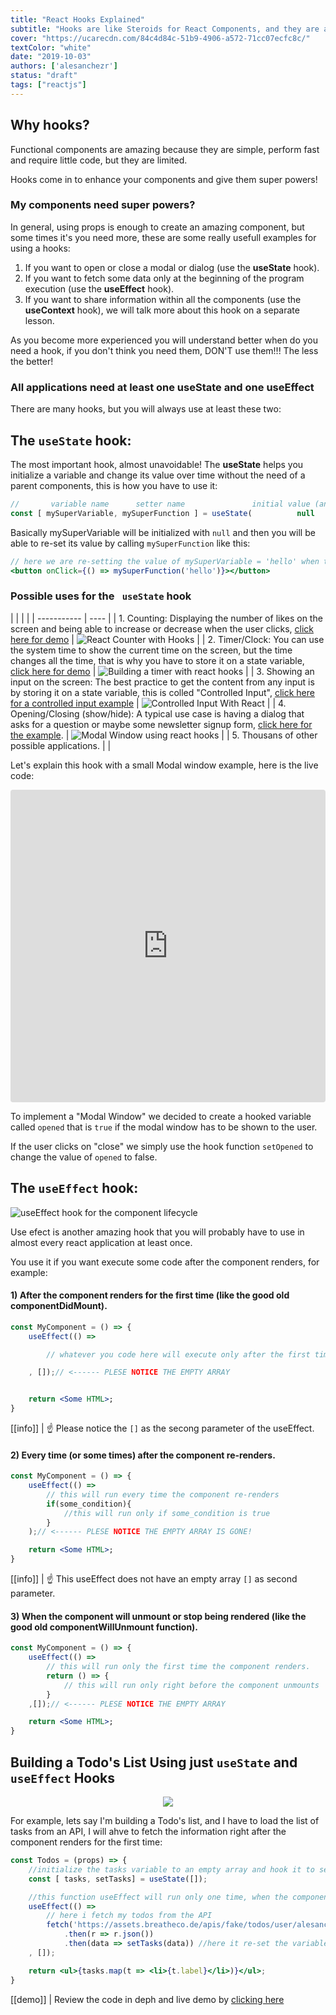 ```yaml
---
title: "React Hooks Explained"
subtitle: "Hooks are like Steroids for React Components, and they are almost imposible to avoid. This lesson will focuse on the 2 most important ones: useState and useEffect."
cover: "https://ucarecdn.com/84c4d84c-51b9-4906-a572-71cc07ecfc8c/"
textColor: "white"
date: "2019-10-03"
authors: ['alesanchezr']
status: "draft"
tags: ["reactjs"]
---
```


## Why hooks?

Functional components are amazing because they are simple, perform fast and require little code, but they are limited.

Hooks come in to enhance your components and give them super powers!

### My components need super powers?

In general, using props is enough to create an amazing component, but some times it's you need more, these are some really usefull examples for using a hooks:

1. If you want to open or close a modal or dialog (use the **useState** hook).
2. If you want to fetch some data only at the beginning of the program execution (use the **useEffect** hook).
3. If you want to share information within all the components (use the **useContext** hook), we will talk more about this hook on a separate lesson.

As you become more experienced you will understand better when do you need a hook, if you don't think you need them, DON'T use them!!! The less the better!

### All applications need at least one <strong>useState</strong> and one <strong>useEffect</strong>

There are many hooks, but you will always use at least these two:

## The `useState` hook:

The most important hook, almost unavoidable! The <strong>useState</strong> helps you initialize a variable and change its value over time without the need of a parent components, this is how you have to use it:
```jsx
//       variable name      setter name               initial value (any value)
const [ mySuperVariable, mySuperFunction ] = useState(          null        );
```

Basically mySuperVariable will be initialized with `null` and then you will be able to re-set its value by calling `mySuperFunction` like this:

```jsx
// here we are re-setting the value of mySuperVariable = 'hello' when the use clicks on a button
<button onClick={() => mySuperFunction('hello')}></button>
```

### Possible uses for </strong>the ` useState` hook</strong>

|  |  |  |
| ----------- | ---- |
| 1. Counting: Displaying the number of likes on the screen and being able to increase or decrease when the user clicks, [click here for demo](https://codesandbox.io/s/wild-pond-soxu8?fontsize=14) | ![React Counter with Hooks](https://ucarecdn.com/af747595-cf02-42ca-a6bf-00c0c512ef40/reactcounterhooks.gif) |
| 2. Timer/Clock: You can use the system time to show the current time on the screen, but the time changes all the time, that is why you have to store it on a state variable, [click here for demo](https://codesandbox.io/s/hungry-paper-kkh7g?fontsize=14) | ![Building a timer with react hooks](https://ucarecdn.com/763d40a2-d4ea-4cf5-a2cd-dc777f71efcb/timerreacthooks.gif) |
| 3. Showing an input on the screen: The best practice to get the content from any input is by storing it on a state variable, this is colled "Controlled Input", [click here for a controlled input example](https://codesandbox.io/s/brave-albattani-irhy7?fontsize=14) | ![Controlled Input With React](https://ucarecdn.com/d1347307-d440-464f-a793-7a457e9903ad/controlledinputreact.gif) |
| 4. Opening/Closing (show/hide): A typical use case is having a dialog that asks for a question or maybe some newsletter signup form, [click here for the example](https://codesandbox.io/s/modal-window-component-with-hooks-vb6de?fontsize=14). | ![Modal Window using react hooks](https://ucarecdn.com/03d2c2c4-f510-4088-9bb0-1665dbfe8a68/modalwindowhooks.gif) |
| 5. Thousans of other possible applications. | |

Let's explain this hook with a small Modal window example, here is the live code:

<iframe src="https://codesandbox.io/embed/goofy-sutherland-vb6de?fontsize=14" title="Modal with hooks" allow="geolocation; microphone; camera; midi; vr; accelerometer; gyroscope; payment; ambient-light-sensor; encrypted-media; usb" style="width:100%; height:500px; border:0; border-radius: 4px; overflow:hidden;" sandbox="allow-modals allow-forms allow-popups allow-scripts allow-same-origin"></iframe>

To implement a "Modal Window" we decided to create a hooked variable called `opened` that is `true` if the modal window has to be shown to the user.

If the user clicks on "close" we simply use the hook function `setOpened` to change the value of `opened` to false.

## The `useEffect` hook:

![useEffect hook for the component lifecycle](https://ucarecdn.com/945ae0a2-2495-4955-9e9a-46fdd3efc682/componentlifecyclehooks.png)

Use efect is another amazing hook that you will probably have to use in almost every react application at least once.

You use it if you want execute some code after the component renders, for example:

#### 1) After the component renders for the first time (like the good old componentDidMount).
```jsx
const MyComponent = () => {
    useEffect(() =>

        // whatever you code here will execute only after the first time the component renders

    , []);// <------ PLESE NOTICE THE EMPTY ARRAY


    return <Some HTML>;
}
```
[[info]]
| :point_up: Please notice the `[]` as the secong parameter of the useEffect.

#### 2) Every time (or some times) after the component re-renders.
```jsx
const MyComponent = () => {
    useEffect(() =>
        // this will run every time the component re-renders
        if(some_condition){
            //this will run only if some_condition is true
        }
    );// <------ PLESE NOTICE THE EMPTY ARRAY IS GONE!

    return <Some HTML>;
}
```
[[info]]
| :point_up: This useEffect does not have an empty array `[]` as second parameter.

#### 3) When the component will unmount or stop being rendered (like the good old componentWillUnmount function).
```jsx
const MyComponent = () => {
    useEffect(() =>
        // this will run only the first time the component renders.
        return () => {
            // this will run only right before the component unmounts
        }
    ,[]);// <------ PLESE NOTICE THE EMPTY ARRAY

    return <Some HTML>;
}
```

## Building a Todo's List Using just `useState` and `useEffect` Hooks

<p align="center">
    <img src="https://ucarecdn.com/41f4a2be-380f-47af-acab-d479acf80921/todolisthooks.gif">
</p>

For example, lets say I'm building a Todo's list, and I have to load the list of tasks from an API, I will ahve to fetch the information right after the component renders for the first time:

```jsx
const Todos = (props) => {
    //initialize the tasks variable to an empty array and hook it to setTasks function
    const [ tasks, setTasks] = useState([]);

    //this function useEffect will run only one time, when the component is finally lodaded the first time.
    useEffect(() =>
        // here i fetch my todos from the API
        fetch('https://assets.breatheco.de/apis/fake/todos/user/alesanchezr')
            .then(r => r.json())
            .then(data => setTasks(data)) //here it re-set the variable tasks with the incoming data
    , []);

    return <ul>{tasks.map(t => <li>{t.label}</li>)}</ul>;
}
```
[[demo]]
| Review the code in deph and live demo by [clicking here](https://codesandbox.io/s/xenodochial-varahamihira-egh86?fontsize=14)
